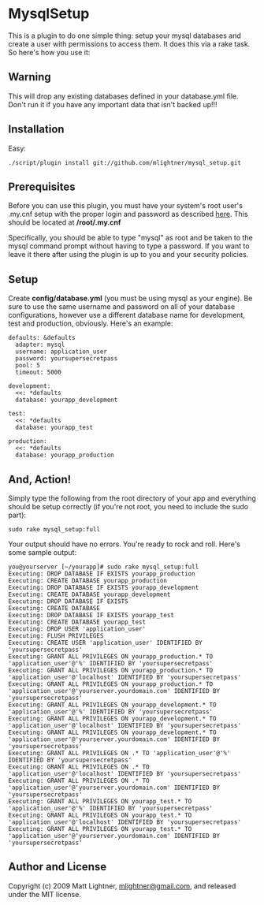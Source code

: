 MysqlSetup
==========

This is a plugin to do one simple thing: setup your mysql databases and create a user with permissions to access them.  It does this via a rake task.  So here's how you use it:

Warning
-------
This will drop any existing databases defined in your database.yml file.  Don't run it if you have any important data that isn't backed up!!!

Installation
------------
Easy:

	./script/plugin install git://github.com/mlightner/mysql_setup.git


Prerequisites
-------------
Before you can use this plugin, you must have your system's root user's .my.cnf setup with the proper login and password as described [here](http://www.modwest.com/help/kb6-242.html).  This should be located at **/root/.my.cnf**

Specifically, you should be able to type "mysql" as root and be taken to the mysql command prompt without having to type a password.  If you want to leave it there after using the plugin is up to you and your security policies.


Setup
-----
Create **config/database.yml** (you must be using mysql as your engine).  Be sure to use the same username and password on all of your database configurations, however use a different database name for development, test and production, obviously.  Here's an example:

	defaults: &defaults
	  adapter: mysql
	  username: application_user
	  password: yoursupersecretpass
	  pool: 5
	  timeout: 5000

	development:
	  <<: *defaults
	  database: yourapp_development

	test:
	  <<: *defaults
	  database: yourapp_test

	production:
	  <<: *defaults
	  database: yourapp_production


And, Action!
------------
Simply type the following from the root directory of your app and everything should be setup correctly (if you're not root, you need to include the sudo part):

	sudo rake mysql_setup:full

Your output should have no errors.  You're ready to rock and roll.  Here's some sample output:

	you@yourserver [~/yourapp]# sudo rake mysql_setup:full
	Executing: DROP DATABASE IF EXISTS yourapp_production
	Executing: CREATE DATABASE yourapp_production
	Executing: DROP DATABASE IF EXISTS yourapp_development
	Executing: CREATE DATABASE yourapp_development
	Executing: DROP DATABASE IF EXISTS
	Executing: CREATE DATABASE
	Executing: DROP DATABASE IF EXISTS yourapp_test
	Executing: CREATE DATABASE yourapp_test
	Executing: DROP USER 'application_user'
	Executing: FLUSH PRIVILEGES
	Executing: CREATE USER 'application_user' IDENTIFIED BY 'yoursupersecretpass'
	Executing: GRANT ALL PRIVILEGES ON yourapp_production.* TO 'application_user'@'%' IDENTIFIED BY 'yoursupersecretpass'
	Executing: GRANT ALL PRIVILEGES ON yourapp_production.* TO 'application_user'@'localhost' IDENTIFIED BY 'yoursupersecretpass'
	Executing: GRANT ALL PRIVILEGES ON yourapp_production.* TO 'application_user'@'yourserver.yourdomain.com' IDENTIFIED BY 'yoursupersecretpass'
	Executing: GRANT ALL PRIVILEGES ON yourapp_development.* TO 'application_user'@'%' IDENTIFIED BY 'yoursupersecretpass'
	Executing: GRANT ALL PRIVILEGES ON yourapp_development.* TO 'application_user'@'localhost' IDENTIFIED BY 'yoursupersecretpass'
	Executing: GRANT ALL PRIVILEGES ON yourapp_development.* TO 'application_user'@'yourserver.yourdomain.com' IDENTIFIED BY 'yoursupersecretpass'
	Executing: GRANT ALL PRIVILEGES ON .* TO 'application_user'@'%' IDENTIFIED BY 'yoursupersecretpass'
	Executing: GRANT ALL PRIVILEGES ON .* TO 'application_user'@'localhost' IDENTIFIED BY 'yoursupersecretpass'
	Executing: GRANT ALL PRIVILEGES ON .* TO 'application_user'@'yourserver.yourdomain.com' IDENTIFIED BY 'yoursupersecretpass'
	Executing: GRANT ALL PRIVILEGES ON yourapp_test.* TO 'application_user'@'%' IDENTIFIED BY 'yoursupersecretpass'
	Executing: GRANT ALL PRIVILEGES ON yourapp_test.* TO 'application_user'@'localhost' IDENTIFIED BY 'yoursupersecretpass'
	Executing: GRANT ALL PRIVILEGES ON yourapp_test.* TO 'application_user'@'yourserver.yourdomain.com' IDENTIFIED BY 'yoursupersecretpass'

Author and License
------------------
Copyright (c) 2009 Matt Lightner, mlightner@gmail.com, and released under the MIT license.

